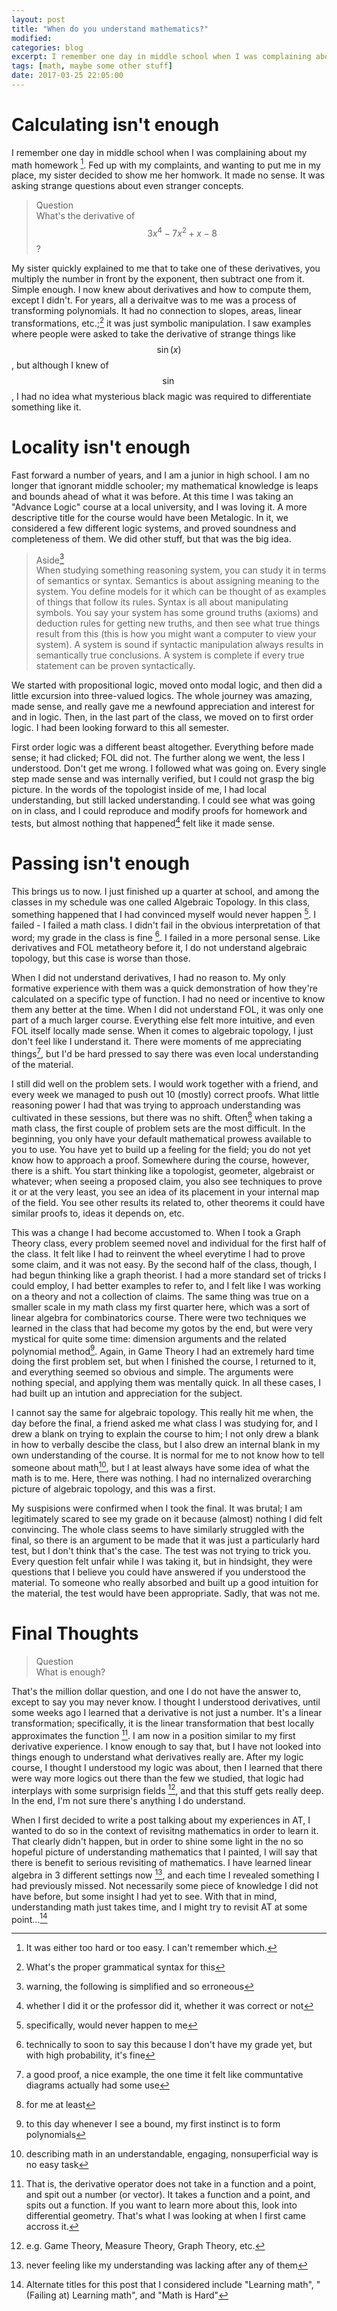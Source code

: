 ```yaml
---
layout: post
title: "When do you understand mathematics?"
modified: 
categories: blog
excerpt: I remember one day in middle school when I was complaining about my math homework [^1]. Fed up with my complaints, and wanting to put me in my place, my sister decided to show me her homwork. It made no sense. It was asking strange questions about even stranger concepts.
tags: [math, maybe some other stuff]
date: 2017-03-25 22:05:00
---
```


# Calculating isn't enough

I remember one day in middle school when I was complaining about my math homework [^1]. Fed up with my complaints, and wanting to put me in my place, my sister decided to show me her homwork. It made no sense. It was asking strange questions about even stranger concepts.

> Question<br>
What's the derivative of $$\hspace{2pt}3x^4-7x^2+x-8$$?

My sister quickly explained to me that to take one of these derivatives, you multiply the number in front by the exponent, then subtract one from it. Simple enough. I now knew about derivatives and how to compute them, except I didn't. For years, all a derivaitve was to me was a process of transforming polynomials. It had no connection to slopes, areas, linear transformations, etc.;[^2] it was just symbolic manipulation. I saw examples where people were asked to take the derivative of strange things like $$\sin(x)$$, but although I knew of $$\sin$$, I had no idea what mysterious black magic was required to differentiate something like it.

# Locality isn't enough

Fast forward a number of years, and I am a junior in high school. I am no longer that ignorant middle schooler; my mathematical knowledge is leaps and bounds ahead of what it was before. At this time I was taking an "Advance Logic" course at a local university, and I was loving it. A more descriptive title for the course would have been Metalogic. In it, we considered a few different logic systems, and proved soundness and completeness of them. We did other stuff, but that was the big idea.

>Aside[^3]<br>
When studying something reasoning system, you can study it in terms of semantics or syntax. Semantics is about assigning meaning to the system. You define models for it which can be thought of as examples of things that follow its rules. Syntax is all about manipulating symbols. You say your system has some ground truths (axioms) and deduction rules for getting new truths, and then see what true things result from this (this is how you might want a computer to view your system). A system is sound if syntactic manipulation always results in semantically true conclusions. A system is complete if every true statement can be proven syntactically.

We started with propositional logic, moved onto modal logic, and then did a little excursion into three-valued logics. The whole journey was amazing, made sense, and really gave me a newfound appreciation and interest for and in logic. Then, in the last part of the class, we moved on to first order logic. I had been looking forward to this all semester.

First order logic was a different beast altogether. Everything before made sense; it had clicked; FOL did not. The further along we went, the less I understood. Don't get me wrong. I followed what was going on. Every single step made sense and was internally verified, but I could not grasp the big picture. In the words of the topologist inside of me, I had local understanding, but still lacked understanding. I could see what was going on in class, and I could reproduce and modify proofs for homework and tests, but almost nothing that happened[^4] felt like it made sense.  

# Passing isn't enough
This brings us to now. I just finished up a quarter at school, and among the classes in my schedule was one called Algebraic Topology. In this class, something happened that I had convinced myself would never happen [^5]. I failed - I failed a math class. I didn't fail in the obvious interpretation of that word; my grade in the class is fine [^6]. I failed in a more personal sense. Like derivatives and FOL metatheory before it, I do not understand algebraic topology, but this case is worse than those.

When I did not understand derivatives, I had no reason to. My only formative experience with them was a quick demonstration of how they're calculated on a specific type of function. I had no need or incentive to know them any better at the time. When I did not understand FOL, it was only one part of a much larger course. Everything else felt more intuitive, and even FOL itself locally made sense. When it comes to algebraic topology, I just don't feel like I understand it. There were moments of me appreciating things[^7], but I'd be hard pressed to say there was even local understanding of the material.

I still did well on the problem sets. I would work together with a friend, and every week we managed to push out 10 (mostly) correct proofs. What little reasoning power I had that was trying to approach understanding was cultivated in these sessions, but there was no shift. Often[^8] when taking a math class, the first couple of problem sets are the most difficult. In the beginning, you only have your default mathematical prowess available to you to use. You have yet to build up a feeling for the field; you do not yet know how to approach a proof. Somewhere during the course, however, there is a shift. You start thinking like a topologist, geometer, algebraist or whatever; when seeing a proposed claim, you also see techniques to prove it or at the very least, you see an idea of its placement in your internal map of the field. You see other results its related to, other theorems it could have similar proofs to, ideas it depends on, etc. 

This was a change I had become accustomed to. When I took a Graph Theory class, every problem seemed novel and individual for the first half of the class. It felt like I had to reinvent the wheel everytime I had to prove some claim, and it was not easy. By the second half of the class, though, I had begun thinking like a graph theorist. I had a more standard set of tricks I could employ, I had better examples to refer to, and I felt like I was working on a theory and not a collection of claims. The same thing was true on a smaller scale in my math class my first quarter here, which was a sort of linear algebra for combinatorics course. There were two techniques we learned in the class that had become my gotos by the end, but were very mystical for quite some time: dimension arguments and the related polynomial method[^9]. Again, in Game Theory I had an extremely hard time doing the first problem set, but when I finished the course, I returned to it, and everything seemed so obvious and simple. The arguments were nothing special, and applying them was mentally quick. In all these cases, I had built up an intution and appreciation for the subject.

I cannot say the same for algebraic topology. This really hit me when, the day before the final, a friend asked me what class I was studying for, and I drew a blank on trying to explain the course to him; I not only drew a blank in how to verbally descibe the class, but I also drew an internal blank in my own understanding of the course. It is normal for me to not know how to tell someone about math[^10], but I at least always have some idea of what the math is to me. Here, there was nothing. I had no internalized overarching picture of algebraic topology, and this was a first.

My suspisions were confirmed when I took the final. It was brutal; I am legitimately scared to see my grade on it because (almost) nothing I did felt convincing. The whole class seems to have similarly struggled with the final, so there is an argument to be made that it was just a particularly hard test, but I don't think that's the case. The test was not trying to trick you. Every question felt unfair while I was taking it, but in hindsight, they were questions that I believe you could have answered if you understood the material. To someone who really absorbed and built up a good intuition for the material, the test would have been appropriate. Sadly, that was not me.

# Final Thoughts
> Question<br>
What is enough?

That's the million dollar question, and one I do not have the answer to, except to say you may never know. I thought I understood derivatives, until some weeks ago I learned that a derivative is not just a number. It's a linear transformation; specifically, it is the linear transformation that best locally approximates the function [^11]. I am now in a position similar to my first derivative experience. I know enough to say that, but I have not looked into things enough to understand what derivatives really are. After my logic course, I thought I understood my logic was about, then I learned that there were way more logics out there than the few we studied, that logic had interplays with some surprisign fields [^12], and that this stuff gets really deep. In the end, I'm not sure there's anything I do understand.

When I first decided to write a post talking about my experiences in AT, I wanted to do so in the context of revisitng mathematics in order to learn it. That clearly didn't happen, but in order to shine some light in the no so hopeful picture of understanding mathematics that I painted, I will say that there is benefit to serious revisiting of mathematics. I have learned linear algebra in 3 different settings now [^13], and each time I revealed something I had previously missed. Not necessarily some piece of knowledge I did not have before, but some insight I had yet to see. With that in mind, understanding math just takes time, and I might try to revisit AT at some point...[^14]

[^1]: It was either too hard or too easy. I can't remember which.
[^2]: What's the proper grammatical syntax for this
[^3]: warning, the following is simplified and so erroneous
[^4]: whether I did it or the professor did it, whether it was correct or not
[^5]: specifically, would never happen to me
[^6]: technically to soon to say this because I don't have my grade yet, but with high probability, it's fine
[^7]: a good proof, a nice example, the one time it felt like communtative diagrams actually had some use
[^8]: for me at least
[^9]: to this day whenever I see a bound, my first instinct is to form polynomials
[^10]: describing math in an understandable, engaging, nonsuperficial way is no easy task
[^11]: That is, the derivative operator does not take in a function and a point, and spit out a number (or vector). It takes a function and a point, and spits out a function. If you want to learn more about this, look into differential geometry. That's what I was looking at when I first came accross it.
[^12]: e.g. Game Theory, Measure Theory, Graph Theory, etc.
[^13]: never feeling like my understanding was lacking after any of them
[^14]: Alternate titles for this post that I considered include "Learning math", "(Failing at) Learning math", and "Math is Hard"
